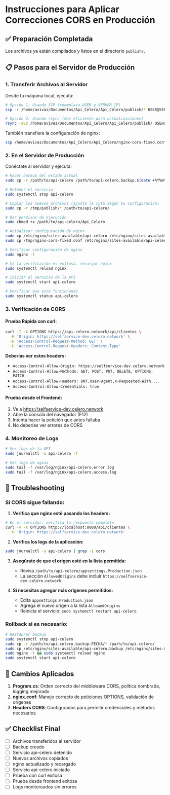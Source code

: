 # Instrucciones para Aplicar Correcciones CORS en Producción

## ✅ Preparación Completada

Los archivos ya están compilados y listos en el directorio `publish/`. 

## 📋 Pasos para el Servidor de Producción

### 1. Transferir Archivos al Servidor

Desde tu máquina local, ejecuta:

```bash
# Opción 1: Usando SCP (reemplaza USER y SERVER_IP)
scp -r /home/avivas/Documentos/Api_Celero/Api_Celero/publish/* USER@SERVER_IP:/path/to/api-celero/

# Opción 2: Usando rsync (más eficiente para actualizaciones)
rsync -avz /home/avivas/Documentos/Api_Celero/Api_Celero/publish/ USER@SERVER_IP:/path/to/api-celero/
```

También transfiere la configuración de nginx:
```bash
scp /home/avivas/Documentos/Api_Celero/Api_Celero/nginx-cors-fixed.conf USER@SERVER_IP:/tmp/
```

### 2. En el Servidor de Producción

Conéctate al servidor y ejecuta:

```bash
# Hacer backup del estado actual
sudo cp -r /path/to/api-celero /path/to/api-celero.backup.$(date +%Y%m%d)

# Detener el servicio
sudo systemctl stop api-celero

# Copiar los nuevos archivos (ajusta la ruta según tu configuración)
sudo cp -r /tmp/publish/* /path/to/api-celero/

# Dar permisos de ejecución
sudo chmod +x /path/to/api-celero/Api_Celero

# Actualizar configuración de nginx
sudo cp /etc/nginx/sites-available/api-celero /etc/nginx/sites-available/api-celero.backup
sudo cp /tmp/nginx-cors-fixed.conf /etc/nginx/sites-available/api-celero

# Verificar configuración de nginx
sudo nginx -t

# Si la verificación es exitosa, recargar nginx
sudo systemctl reload nginx

# Iniciar el servicio de la API
sudo systemctl start api-celero

# Verificar que esté funcionando
sudo systemctl status api-celero
```

### 3. Verificación de CORS

#### Prueba Rápida con curl:
```bash
curl -I -X OPTIONS https://api.celero.network/api/clientes \
  -H 'Origin: https://selfservice-dev.celero.network' \
  -H 'Access-Control-Request-Method: GET' \
  -H 'Access-Control-Request-Headers: Content-Type'
```

**Deberías ver estos headers:**
- `Access-Control-Allow-Origin: https://selfservice-dev.celero.network`
- `Access-Control-Allow-Methods: GET, POST, PUT, DELETE, OPTIONS, PATCH`
- `Access-Control-Allow-Headers: DNT,User-Agent,X-Requested-With,...`
- `Access-Control-Allow-Credentials: true`

#### Prueba desde el Frontend:
1. Ve a https://selfservice-dev.celero.network
2. Abre la consola del navegador (F12)
3. Intenta hacer la petición que antes fallaba
4. No deberías ver errores de CORS

### 4. Monitoreo de Logs

```bash
# Ver logs de la API
sudo journalctl -u api-celero -f

# Ver logs de nginx
sudo tail -f /var/log/nginx/api-celero.error.log
sudo tail -f /var/log/nginx/api-celero.access.log
```

## 🔧 Troubleshooting

### Si CORS sigue fallando:

1. **Verifica que nginx esté pasando los headers:**
```bash
# En el servidor, verifica la respuesta completa
curl -v -X OPTIONS http://localhost:8080/api/clientes \
  -H 'Origin: https://selfservice-dev.celero.network'
```

2. **Verifica los logs de la aplicación:**
```bash
sudo journalctl -u api-celero | grep -i cors
```

3. **Asegúrate de que el origen esté en la lista permitida:**
   - Revisa `/path/to/api-celero/appsettings.Production.json`
   - La sección `AllowedOrigins` debe incluir `https://selfservice-dev.celero.network`

4. **Si necesitas agregar más orígenes permitidos:**
   - Edita `appsettings.Production.json`
   - Agrega el nuevo origen a la lista `AllowedOrigins`
   - Reinicia el servicio: `sudo systemctl restart api-celero`

### Rollback si es necesario:

```bash
# Restaurar backup
sudo systemctl stop api-celero
sudo cp -r /path/to/api-celero.backup.FECHA/* /path/to/api-celero/
sudo cp /etc/nginx/sites-available/api-celero.backup /etc/nginx/sites-available/api-celero
sudo nginx -t && sudo systemctl reload nginx
sudo systemctl start api-celero
```

## 📝 Cambios Aplicados

1. **Program.cs**: Orden correcto del middleware CORS, política nombrada, logging mejorado
2. **nginx.conf**: Manejo correcto de peticiones OPTIONS, validación de orígenes
3. **Headers CORS**: Configurados para permitir credenciales y métodos necesarios

## ✅ Checklist Final

- [ ] Archivos transferidos al servidor
- [ ] Backup creado
- [ ] Servicio api-celero detenido
- [ ] Nuevos archivos copiados
- [ ] nginx actualizado y recargado
- [ ] Servicio api-celero iniciado
- [ ] Prueba con curl exitosa
- [ ] Prueba desde frontend exitosa
- [ ] Logs monitoreados sin errores
